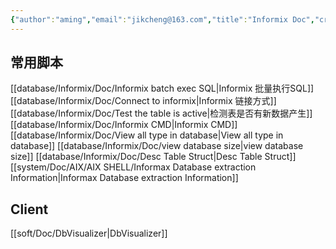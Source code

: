 ```yaml
---
{"author":"aming","email":"jikcheng@163.com","title":"Informix Doc","creation_date":"2022-06-27 15:57","Last modified date":"2022-11-25 16:11","tags":"Informix Doc","File Folder with relative path":"database/Informix","remark":null,"other":null,"dg-publish":true,"permalink":"/database/informix/informix-doc/","dgPassFrontmatter":true}
---
```



## 常用脚本

[[database/Informix/Doc/Informix batch exec SQL\|Informix 批量执行SQL]]
[[database/Informix/Doc/Connect to informix\|Informix 链接方式]]
[[database/Informix/Doc/Test the table is active\|检测表是否有新数据产生]]
[[database/Informix/Doc/Informix CMD\|Informix CMD]]
[[database/Informix/Doc/View all type in database\|View all type in database]]
[[database/Informix/Doc/view database size\|view database size]]
[[database/Informix/Doc/Desc Table Struct\|Desc Table Struct]]
[[system/Doc/AIX/AIX SHELL/Informax Database extraction Information\|Informax Database extraction Information]]
## Client

[[soft/Doc/DbVisualizer\|DbVisualizer]]
